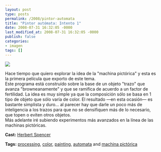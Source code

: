 ```yaml
---
layout: post
type: posts
permalink: /2008/pintor-automata
title: "Pintor autómata: Intento 1"
date: 2008-07-31 16:32:05 -0000
last_modified_at: 2008-07-31 16:32:05 -0000
publish: false
categories:
- imagen
tags: []
---
```

[![](http://b.vimeocdn.com/ts/589/655/58965531_200.jpg)](http://vimeo.com/1443251)

Hace tiempo que quiero explorar la idea de la "machina pictórica" y esta es la primera película que exporto de este tema.  
Este programa está construído sobre la base de un objeto "trazo" que avanza "browneanamente" y que se ramifica de acuerdo a un factor de fertilidad. La idea es muy simple ya que la composición sólo se basa en 1 tipo de objeto que sólo varía de color. El resultado —en esta ocasión— es bastante simplista y duro... al parecer hay que darle un poco más de inteligencia a los trazos para que no se densifiquen más de lo necesario, que topen o eviten otros objetos.  
Más adelante iré subiendo experimentos más avanzados en la línea de las machinas pictóricas.

**Cast:** [Herbert Spencer](http://vimeo.com/hspencer)

**Tags:** [processing](http://vimeo.com/tag:processing), [color](http://vimeo.com/tag:color), [painting](http://vimeo.com/tag:painting), [automata](http://vimeo.com/tag:automata) and [machina pictórica](http://vimeo.com/tag:machinapictrica)
